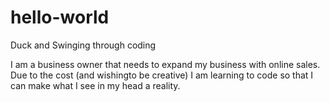 # hello-world
Duck and Swinging through coding


I am a business owner that needs to expand my business with online sales. Due to the cost (and wishingto be creative) I am learning to code so that I can make what I see in my head a reality.
